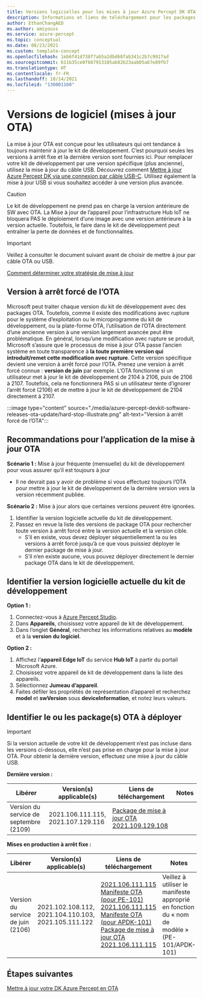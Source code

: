 ```yaml
---
title: Versions logicielles pour les mises à jour Azure Percept DK OTA
description: Informations et liens de téléchargement pour les packages de mise à jour à distance (OTA) Azure Percept DK
author: EthanChangAED
ms.author: amiyouss
ms.service: azure-percept
ms.topic: conceptual
ms.date: 08/23/2021
ms.custom: template-concept
ms.openlocfilehash: 1eb6f41d738f7ab5a2dbd68fab341c2b7c9917ad
ms.sourcegitcommit: 611b35ce0f667913105ab82b23aab05a67e89fb7
ms.translationtype: HT
ms.contentlocale: fr-FR
ms.lasthandoff: 10/14/2021
ms.locfileid: "130001160"
---
```

# <a name="software-releases-for-ota-updates"></a>Versions de logiciel (mises à jour OTA)

La mise à jour OTA est conçue pour les utilisateurs qui ont tendance à toujours maintenir à jour le kit de développement. C’est pourquoi seules les versions à arrêt fixe et la dernière version sont fournies ici. Pour remplacer votre kit de développement par une version spécifique (plus ancienne), utilisez la mise à jour du câble USB. Découvrez comment [Mettre à jour Azure Percept DK via une connexion par câble USB-C](./how-to-update-via-usb.md). Utilisez également la mise à jour USB si vous souhaitez accéder à une version plus avancée.

>[!CAUTION]
>Le kit de développement ne prend pas en charge la version antérieure de SW avec OTA. La Mise à jour de l’appareil pour l’infrastructure Hub IoT ne bloquera PAS le déploiement d’une image avec une version antérieure à la version actuelle. Toutefois, le faire dans le kit de développement peut entraîner la perte de données et de fonctionnalités.

>[!IMPORTANT]
>Veillez à consulter le document suivant avant de choisir de mettre à jour par câble OTA ou USB.
>
>[Comment déterminer votre stratégie de mise à jour](./how-to-determine-your-update-strategy.md)

## <a name="hard-stop-version-of-ota"></a>Version à arrêt forcé de l’OTA

Microsoft peut traiter chaque version du kit de développement avec des packages OTA. Toutefois, comme il existe des modifications avec rupture pour le système d’exploitation ou le microprogramme du kit de développement, ou la plate-forme OTA, l’utilisation de l’OTA directement d’une ancienne version à une version largement avancée peut être problématique. En général, lorsqu’une modification avec rupture se produit, Microsoft s’assure que le processus de mise à jour OTA passe l’ancien système en toute transparence à **la toute première version qui introduit/remet cette modification avec rupture**. Cette version spécifique devient une version à arrêt forcé pour l’OTA. Prenez une version à arrêt forcé connue : **version de juin** par exemple. L’OTA fonctionne si un utilisateur met à jour le kit de développement de 2104 à 2106, puis de 2106 à 2107. Toutefois, cela ne fonctionnera PAS si un utilisateur tente d’ignorer l’arrêt forcé (2106) et de mettre à jour le kit de développement de 2104 directement à 2107.

:::image type="content" source="./media/azure-percept-devkit-software-releases-ota-update/hard-stop-illustrate.png" alt-text="Version à arrêt forcé de l’OTA":::

## <a name="recommendations-for-applying-the-ota-update"></a>Recommandations pour l’application de la mise à jour OTA

**Scénario 1 :** Mise à jour fréquente (mensuelle) du kit de développement pour vous assurer qu’il est toujours à jour

- Il ne devrait pas y avoir de problème si vous effectuez toujours l’OTA pour mettre à jour le kit de développement de la dernière version vers la version récemment publiée.

**Scénario 2 :** Mise à jour alors que certaines versions peuvent être ignorées.

1. Identifier la version logicielle actuelle du kit de développement.
1. Passez en revue la liste des versions de package OTA pour rechercher toute version à arrêt forcé entre la version actuelle et la version cible.
    - S’il en existe, vous devez déployer séquentiellement la ou les versions à arrêt forcé jusqu’à ce que vous puissiez déployer le dernier package de mise à jour.
    - S’il n’en existe aucune, vous pouvez déployer directement le dernier package OTA dans le kit de développement.

## <a name="identify-the-current-software-version-of-dev-kit"></a>Identifier la version logicielle actuelle du kit de développement

**Option 1 :**

1. Connectez-vous à [Azure Percept Studio](./overview-azure-percept-studio.md).
1. Dans **Appareils**, choisissez votre appareil de kit de développement.
1. Dans l’onglet **Général**, recherchez les informations relatives au **modèle** et à la **version du logiciel**.

**Option 2 :**

1. Affichez l’**appareil Edge IoT** du service **Hub IoT** à partir du portail Microsoft Azure.
1. Choisissez votre appareil de kit de développement dans la liste des appareils.
1. Sélectionnez **Jumeau d’appareil**.
1. Faites défiler les propriétés de représentation d’appareil et recherchez **model** et **swVersion** sous **deviceInformation**, et notez leurs valeurs.

## <a name="identify-the-ota-packages-to-be-deployed"></a>Identifier le ou les package(s) OTA à déployer

>[!IMPORTANT]
>Si la version actuelle de votre kit de développement n’est pas incluse dans les versions ci-dessous, elle n’est pas prise en charge pour la mise à jour OTA. Pour obtenir la dernière version, effectuez une mise à jour du câble USB.

**Dernière version :**

|Libérer|Version(s) applicable(s)|Liens de téléchargement|Notes|
|---|---|---|---|
|Version du service de septembre (2109)|2021.106.111.115,<br>2021.107.129.116|[Package de mise à jour OTA 2021.109.129.108](https://go.microsoft.com/fwlink/?linkid=2174634)||

**Mises en production à arrêt fixe :**

|Libérer|Version(s) applicable(s)|Liens de téléchargement|Notes|
|---|---|---|---|
|Version du service de juin (2106)|2021.102.108.112, 2021.104.110.103, 2021.105.111.122 |[2021.106.111.115 Manifeste OTA (pour PE-101)](https://download.microsoft.com/download/d/f/0/df0f17dc-d2fb-42ff-aaa5-98edf4d6d1e8/aduimportmanifest_PE-101_2021.106.111.115_v3.json)<br>[2021.106.111.115 Manifeste OTA (pour APDK-101)](https://download.microsoft.com/download/d/f/0/df0f17dc-d2fb-42ff-aaa5-98edf4d6d1e8/aduimportmanifest_Azure-Percept-DK_2021.106.111.115_v3.json) <br>[Package de mise à jour OTA 2021.106.111.115](https://download.microsoft.com/download/d/f/0/df0f17dc-d2fb-42ff-aaa5-98edf4d6d1e8/Microsoft-Azure-Percept-DK-2021.106.111.115.swu) |Veillez à utiliser le manifeste approprié en fonction du « nom de modèle » (PE-101/APDK-101)|

## <a name="next-steps"></a>Étapes suivantes

[Mettre à jour votre DK Azure Percept en OTA](./how-to-update-over-the-air.md)
